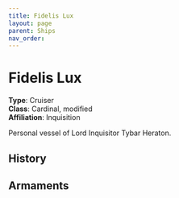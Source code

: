 ```yaml
---
title: Fidelis Lux
layout: page
parent: Ships
nav_order: 
---
```


# Fidelis Lux
**Type**: Cruiser  
**Class**: Cardinal, modified  
**Affiliation**: Inquisition  

Personal vessel of Lord Inquisitor Tybar Heraton.

## History


## Armaments
